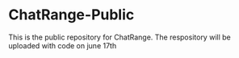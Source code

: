 # ChatRange-Public
This is the public repository for ChatRange. The respository will be uploaded with code on june 17th
